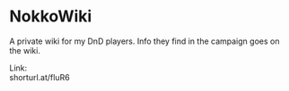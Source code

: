 # NokkoWiki
A private wiki for my DnD players. Info they find in the campaign goes on the wiki.

Link:  
shorturl.at/fluR6
